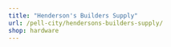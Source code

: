 ```yaml
---
title: "Henderson's Builders Supply"
url: /pell-city/hendersons-builders-supply/
shop: hardware
---
```

